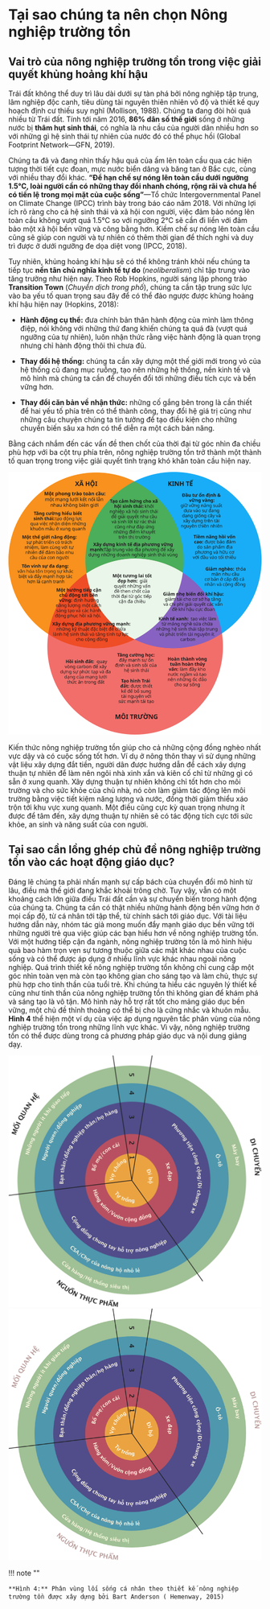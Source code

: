 # Tại sao chúng ta nên chọn Nông nghiệp trường tồn

## Vai trò của nông nghiệp trường tồn trong việc giải quyết khủng hoảng khí hậu

Trái đất không thể duy trì lâu dài dưới sự tàn phá bởi nông nghiệp tập trung, lâm nghiệp độc canh, tiêu dùng tài nguyên thiên nhiên vô độ và thiết kế quy hoạch định cư thiếu suy nghĩ (Mollison, 1988). Chúng ta đang đòi hỏi quá nhiều từ Trái đất. Tính tới năm 2016, **86% dân số thế giới** sống ở những nước bị **thâm hụt sinh thái**, có nghĩa là nhu cầu của người dân nhiều hơn so với những gì hệ sinh thái tự nhiên của nước đó có thể phục hồi (Global Footprint Network&mdash;GFN, 2019).

Chúng ta đã và đang nhìn thấy hậu quả của ấm lên toàn cầu qua các hiện tượng thời tiết cực đoan, mực nước biển dâng và băng tan ở Bắc cực, cùng với nhiều thay đổi khác. **“Để hạn chế sự nóng lên toàn cầu dưới ngưỡng 1.5°C, loài người cần có những thay đổi nhanh chóng, rộng rãi và chưa hề có tiền lệ trong mọi mặt của cuộc sống”**&mdash;Tổ chức Intergovernmental Panel on Climate Change (IPCC) trình bày trong báo cáo năm 2018. Với những lợi ích rõ ràng cho cả hệ sinh thái và xã hội con người, việc đảm bảo nóng lên toàn cầu không vượt quá 1.5°C so với ngưỡng 2°C sẽ cần đi liền với đảm bảo một xã hội bền vững và công bằng hơn. Kiềm chế sự nóng lên toàn cầu cũng sẽ giúp con người và tự nhiên có thêm thời gian để thích nghi và duy trì được ở dưới ngưỡng đe dọa diệt vong (IPCC, 2018).

Tuy nhiên, khủng hoảng khí hậu sẽ có thể không tránh khỏi nếu chúng ta tiếp tục **nền tân chủ nghĩa kinh tế tự do** (*neoliberalism*) chỉ tập trung vào tăng trưởng như hiện nay. Theo Rob Hopkins, người sáng lập phong trào **Transition Town** (*Chuyển dịch trong phố*), chúng ta cần tập trung sức lực vào ba yếu tố quan trọng sau đây để có thể đảo ngược được khủng hoảng khí hậu hiện nay (Hopkins, 2018):

- **Hành động cụ thể:** đưa chính bản thân hành động của mình làm thông điệp, nói không với những thứ đang khiến chúng ta quá đà (vượt quá ngưỡng của tự nhiên), luôn nhận thức rằng việc hành động là quan trọng nhưng chỉ hành động thôi thì chưa đủ.

- **Thay đổi hệ thống:** chúng ta cần xây dựng một thế giới mới trong vỏ của hệ thống cũ đang mục ruỗng, tạo nên những hệ thống, nền kinh tế và mô hình mà chúng ta cần để chuyển đổi tới những điều tích cực và bền vững hơn.

- **Thay đổi căn bản về nhận thức:** những cố gắng bên trong là cần thiết để hai yếu tố phía trên có thể thành công, thay đổi hệ giá trị cũng như những câu chuyện chúng ta tin tưởng để tạo điều kiện cho những chuyển biến sâu xa hơn có thể diễn ra một cách bản năng.

Bằng cách nhắm đến các vấn đề then chốt của thời đại từ góc nhìn đa chiều phù hợp với ba cột trụ phía trên, nông nghiệp trường tồn trở thành một thành tố quan trọng trong việc giải quyết tình trạng khó khăn toàn cầu hiện nay.

![perma-3o](../../assets/images/perma-3o.svg)

Kiến thức nông nghiệp trường tồn giúp cho cả những cộng đồng nghèo nhất vực dậy và có cuộc sống tốt hơn. Ví dụ ở nông thôn thay vì sử dụng những vật liệu xây dựng đắt tiền, người dân được hướng dẫn để cách xây dựng thuận tự nhiên để làm nên ngôi nhà xinh xắn và kiên cố chỉ từ những gì có sẵn ở xung quanh. Xây dựng thuận tự nhiên không chỉ tốt hơn cho môi trường và cho sức khỏe của chủ nhà, nó còn làm giảm tác động lên môi trường bằng việc tiết kiệm năng lượng và nước, đồng thời giảm thiểu xáo trộn tới khu vực xung quanh. Một điều cũng cực kỳ quan trọng nhưng ít được để tâm đến, xây dựng thuận tự nhiên sẽ có tác động tích cực tới sức khỏe, an sinh và năng suất của con người.

## Tại sao cần lồng ghép chủ đề nông nghiệp trường tồn vào các hoạt động giáo dục?

Đáng lẽ chúng ta phải nhấn mạnh sự cấp bách của chuyển đổi mô hình từ lâu, điều mà thế giới đang khắc khoải trông chờ. Tuy vậy, vẫn có một khoảng cách lớn giữa điều Trái đất cần và sự chuyển biến trong hành động của chúng ta. Chúng ta cần có thật nhiều những hành động bền vững hơn ở mọi cấp độ, từ cá nhân tới tập thể, từ chính sách tới giáo dục. Với tài liệu hướng dẫn này, nhóm tác giả mong muốn đẩy mạnh giáo dục bền vững tới những người trẻ qua việc giúp các bạn hiểu hơn về nông nghiệp trường tồn. Với một hướng tiếp cận đa ngành, nông nghiệp trường tồn là mô hình hiệu quả bao hàm trọn vẹn sự tương thuộc giữa các mặt khác nhau của cuộc sống và có thể được áp dụng ở nhiều lĩnh vực khác nhau ngoài nông nghiệp. Quá trình thiết kế nông nghiệp trường tồn không chỉ cung cấp một góc nhìn toàn vẹn mà còn tạo không gian cho sáng tạo và làm chủ, thực sự phù hợp cho tinh thần của tuổi trẻ. Khi chúng ta hiểu các nguyên lý thiết kế cũng như tinh thần của nông nghiệp trường tồn thì không gian để khám phá và sáng tạo là vô tận. Mô hình này hỗ trợ rất tốt cho mảng giáo dục bền vững, một chủ đề thỉnh thoảng có thể bị cho là cứng nhắc và khuôn mẫu. **Hình 4** thể hiện một ví dụ của việc áp dụng nguyên tắc phân vùng của nông nghiệp trường tồn trong những lĩnh vực khác. Vì vậy, nông nghiệp trường tồn có thể được dùng trong cả phương pháp giáo dục và nội dung giảng dạy.

![perma-lifestyle-light](../../assets/images/perma-lifestyle-light.webp#only-light)
![perma-lifestyle-light](../../assets/images/perma-lifestyle-dark.webp#only-dark)

!!! note ""

    **Hình 4:** Phân vùng lối sống cá nhân theo thiết kế nông nghiệp trường tồn được xây dựng bởi Bart Anderson ( Hemenway, 2015)